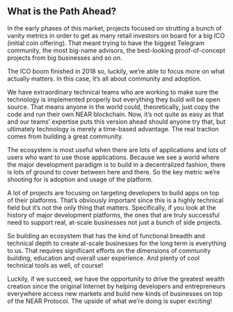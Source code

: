 ## What is the Path Ahead?

In the early phases of this market, projects focused on strutting a bunch of vanity metrics in order to get as many retail investors on board for a big ICO (initial coin offering). That meant trying to have the biggest Telegram community, the most big-name advisors, the best-looking proof-of-concept projects from big businesses and so on.

The ICO boom finished in 2018 so, luckily, we’re able to focus more on what actually matters. In this case, it’s all about community and adoption.

We have extraordinary technical teams who are working to make sure the technology is implemented properly but everything they build will be open source. That means anyone in the world could, theoretically, just copy the code and run their own NEAR blockchain. Now, it’s not quite as easy as that and our teams’ expertise puts this version ahead should anyone try that, but ultimately technology is merely a time-based advantage. The real traction comes from building a great community.

The ecosystem is most useful when there are lots of applications and lots of users who want to use those applications. Because we see a world where the major development paradigm is to build in a decentralized fashion, there is lots of ground to cover between here and there. So the key metric we’re shooting for is adoption and usage of the platform.

A lot of projects are focusing on targeting developers to build apps on top of their platforms. That’s obviously important since this is a highly technical field but it’s not the only thing that matters. Specifically, if you look at the history of major development platforms, the ones that are truly successful need to support real, at-scale businesses not just a bunch of side projects.

So building an ecosystem that has the kind of functional breadth and technical depth to create at-scale businesses for the long term is everything to us. That requires significant efforts on the dimensions of community building, education and overall user experience. And plenty of cool technical tools as well, of course!

Luckily, if we succeed, we have the opportunity to drive the greatest wealth creation since the original Internet by helping developers and entrepreneurs everywhere access new markets and build new kinds of businesses on top of the NEAR Protocol. The upside of what we’re doing is super exciting!

